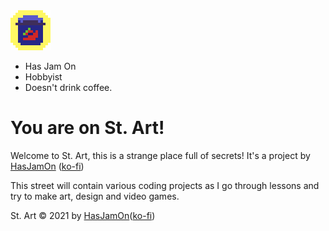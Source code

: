 <!DOCTYPE html>
<html>
    <head>
        <title>St. Art - Homepage</title>
        <meta charset="utf-8">
        <meta name="viewport" content="width=device-width">
        <meta name="description" content="St. Art, a strange and messy street on the internet!">
        <link rel="icon" href="favicon.ico">
        <link href="style.css" rel="stylesheet" type="text/css" />
    </head>
    <body>
      <!--<script src="script.js"></script> -->
        <div id="container">
            <div id="header">
                <div id="logo">
                    <a href="index.html" target="_self">
                        <img src="logo.png" alt="St.Art">
                    </a>
                </div>
                <div id="summary">
                    <ul>
                        <li>Has Jam On</li>
                        <li>Hobbyist</li>
                        <li>Doesn't drink coffee.</li>
                    </ul>
                </div>
            </div>
            <div id="article">
                <h1>You are on St. Art!</h1>
                <p>Welcome to St. Art, this is a strange place full of secrets! It's a project by <a href="https://hasjamon.itch.io/">HasJamOn</a> (<a href="https://ko-fi.com/hasjamon">ko-fi</a>)</p>
                <p>This street will contain various coding projects as I go through lessons and try to make art, design and video games.</p>
            </div>
            <div id="footer">
                <p>St. Art © 2021 by <a href="https://hasjamon.itch.io/">HasJamOn</a>(<a href="https://ko-fi.com/hasjamon">ko-fi</a>)</p>
            </div>
        </div>
        <script src='https://storage.ko-fi.com/cdn/scripts/overlay-widget.js'></script>
        <script>
        kofiWidgetOverlay.draw('hasjamon', {
          'type': 'floating-chat',
          'floating-chat.donateButton.text': 'Feed me jam',
          'floating-chat.donateButton.background-color': '#00b9fe',
          'floating-chat.donateButton.text-color': '#fff',
          'floating-chat.donatebutton.image': 'logo.png'
        });
        </script>
    </body>
</html>